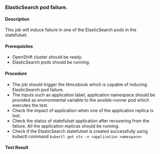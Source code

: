 ### ElasticSearch pod failure.

#### Description

This job will induce failure in one of the ElasticSearch pods in the statefulset. 

#### Prerequisites

- OpenShift cluster should be ready.
- ElasticSearch pods should be running. 

#### Procedure

- The job should trigger the litmusbook which is capable of inducing ElasticSearch pod failure.
- The inputs such as application label, application namespace should be provided as environmental variable to the ansible-runner pod which executes the test.
- Check the impact of application when one of the application replica is lost.
- Check the status of statefulset application after recovering from the failure. All the application replicas should be running.
- Check if the ElasticSearch statefulset is created successfully using kubectl command `kubectl get sts -n <application namespace>`

#### Test Result

